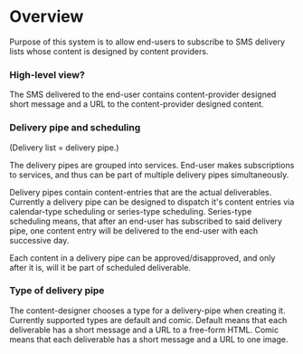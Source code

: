 # Overview #

Purpose of this system is to allow end-users to subscribe to SMS delivery lists whose content is designed by content providers.

### High-level view? ###

The SMS delivered to the end-user contains content-provider designed short message and a URL to the content-provider designed content.

### Delivery pipe and scheduling ###

(Delivery list = delivery pipe.)

The delivery pipes are grouped into services. End-user makes subscriptions to services, and thus can be part of multiple delivery pipes simultaneously.

Delivery pipes contain content-entries that are the actual deliverables. Currently a delivery pipe can be designed to dispatch it's content entries via calendar-type scheduling or series-type scheduling. Series-type scheduling means, that after an end-user has subscribed to said delivery pipe, one content entry will be delivered to the end-user with each successive day.

Each content in a delivery pipe can be approved/disapproved, and only after it is, will it be part of scheduled deliverable.


### Type of delivery pipe ###

The content-designer chooses a type for a delivery-pipe when creating it. Currently supported types are default and comic. Default means that each deliverable has a short message and a URL to a free-form HTML. Comic means that each deliverable has a short message and a URL to one image.